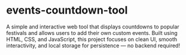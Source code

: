 # events-countdown-tool
A simple and interactive web tool that displays countdowns to popular festivals and allows users to add their own custom events. Built using HTML, CSS, and JavaScript, this project focuses on clean UI, smooth interactivity, and local storage for persistence — no backend required!
